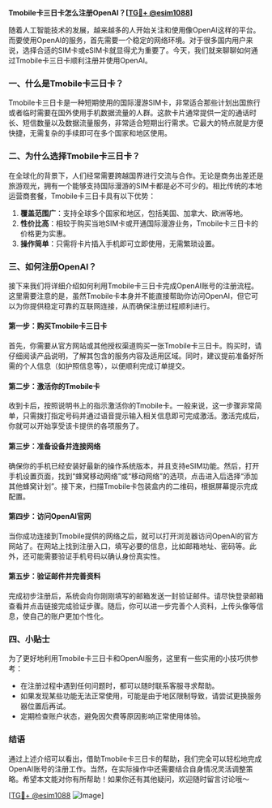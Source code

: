 **Tmobile卡三日卡怎么注册OpenAI？[[TG💪+ @esim1088](https://t.me/s/esim1088)]**

随着人工智能技术的发展，越来越多的人开始关注和使用像OpenAI这样的平台。而要使用OpenAI的服务，首先需要一个稳定的网络环境。对于很多国内用户来说，选择合适的SIM卡或eSIM卡就显得尤为重要了。今天，我们就来聊聊如何通过Tmobile卡三日卡顺利注册并使用OpenAI。

### 一、什么是Tmobile卡三日卡？

Tmobile卡三日卡是一种短期使用的国际漫游SIM卡，非常适合那些计划出国旅行或者临时需要在国外使用手机数据流量的人群。这款卡片通常提供一定的通话时长、短信数量以及数据流量服务，非常适合短期出行需求。它最大的特点就是方便快捷，无需复杂的手续即可在多个国家和地区使用。

### 二、为什么选择Tmobile卡三日卡？

在全球化的背景下，人们经常需要跨越国界进行交流与合作。无论是商务出差还是旅游观光，拥有一个能够支持国际漫游的SIM卡都是必不可少的。相比传统的本地运营商套餐，Tmobile卡三日卡具有以下优势：

1. **覆盖范围广**：支持全球多个国家和地区，包括美国、加拿大、欧洲等地。
2. **性价比高**：相较于购买当地SIM卡或开通国际漫游业务，Tmobile卡三日卡的价格更为实惠。
3. **操作简单**：只需将卡片插入手机即可立即使用，无需繁琐设置。

### 三、如何注册OpenAI？

接下来我们将详细介绍如何利用Tmobile卡三日卡完成OpenAI账号的注册流程。这里需要注意的是，虽然Tmobile卡本身并不能直接帮助你访问OpenAI，但它可以为你提供稳定可靠的互联网连接，从而确保注册过程顺利进行。

#### 第一步：购买Tmobile卡三日卡

首先，你需要从官方网站或其他授权渠道购买一张Tmobile卡三日卡。购买时，请仔细阅读产品说明，了解其包含的服务内容及适用区域。同时，建议提前准备好所需的个人信息（如护照信息等），以便顺利完成订单提交。

#### 第二步：激活你的Tmobile卡

收到卡后，按照说明书上的指示激活你的Tmobile卡。一般来说，这一步骤非常简单，只需拨打指定号码并通过语音提示输入相关信息即可完成激活。激活完成后，你就可以开始享受该卡提供的各项服务了。

#### 第三步：准备设备并连接网络

确保你的手机已经安装好最新的操作系统版本，并且支持eSIM功能。然后，打开手机设置页面，找到“蜂窝移动网络”或“移动网络”的选项，点击进入后选择“添加其他蜂窝计划”。接下来，扫描Tmobile卡包装盒内的二维码，根据屏幕提示完成配置。

#### 第四步：访问OpenAI官网

当你成功连接到Tmobile提供的网络之后，就可以打开浏览器访问OpenAI的官方网站了。在网站上找到注册入口，填写必要的信息，比如邮箱地址、密码等。此外，还可能需要验证手机号码以确认身份真实性。

#### 第五步：验证邮件并完善资料

完成初步注册后，系统会向你刚刚填写的邮箱发送一封验证邮件。请尽快登录邮箱查看并点击链接完成验证步骤。随后，你可以进一步完善个人资料，上传头像等信息，使自己的账户更加个性化。

### 四、小贴士

为了更好地利用Tmobile卡三日卡和OpenAI服务，这里有一些实用的小技巧供参考：

- 在注册过程中遇到任何问题时，都可以随时联系客服寻求帮助。
- 如果发现某些功能无法正常使用，可能是由于地区限制导致，请尝试更换服务器位置后再试。
- 定期检查账户状态，避免因欠费等原因影响正常使用体验。

### 结语

通过上述介绍可以看出，借助Tmobile卡三日卡的帮助，我们完全可以轻松地完成OpenAI账号的注册工作。当然，在实际操作中还需要结合自身情况灵活调整策略。希望本文能对你有所帮助！如果你还有其他疑问，欢迎随时留言讨论哦～

[[TG💪+ @esim1088](https://t.me/s/esim1088) ![Image](https://i.postimg.cc/4NQfJmqS/Snipaste-2025-05-13-00-14-12.png)]